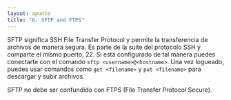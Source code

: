 ```yaml
---
layout: apunte
title: "6. SFTP and FTPS"
---
```


SFTP significa SSH File Transfer Protocol y permite la transferencia de archivos de manera segura. Es parte de la suite del protocolo SSH y comparte el mismo puerto, 22. Si está configurado de tal manera puedes conectarte con el comando `sftp <username>@<hostname>`. Una vez logueado, puedes usar comandos como `get <filename>` y `put <filename>` para descargar y subir archivos.

SFTP no debe ser confundido con FTPS (File Transfer Protocol Secure).